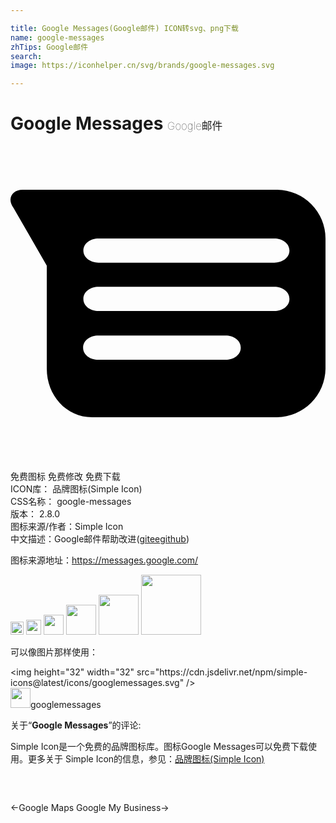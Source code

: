 ```yaml
---

title: Google Messages(Google邮件) ICON转svg、png下载
name: google-messages
zhTips: Google邮件
search: 
image: https://iconhelper.cn/svg/brands/google-messages.svg

---
```


# Google Messages  <small style="font-size: 60%;font-weight: 100">Google邮件</small>

<div id="svg" class="svg-wrap">
<svg role="img" xmlns="http://www.w3.org/2000/svg" viewBox="0 0 24 24"><title>Google Messages icon</title><path d="M.92 3.332c-.776 0-1.216.67-.692 1.383l2.537 4.403v7.86c0 2.013 1.467 3.69 3.459 3.69H20.31a3.75 3.75 0 003.69-3.69V7.043a3.723 3.723 0 00-3.668-3.71zm5.786 3.71H20.1c.587 0 1.153.357 1.153.923 0 .566-.566.922-1.153.922H6.706c-.587 0-1.153-.356-1.153-.922 0-.566.566-.923 1.153-.923zm0 3.69H20.1c.587 0 1.153.356 1.153.922 0 .566-.566.922-1.153.922H6.706c-.587 0-1.153-.356-1.153-.922 0-.566.566-.922 1.153-.922zm-.021 3.71h9.705c.587 0 1.153.356 1.153.922 0 .566-.566.923-1.153.923H6.685c-.587 0-1.153-.357-1.153-.923 0-.566.566-.922 1.153-.922Z"/></svg>
</div>
<detail full-name='google-messages'></detail>

<div class="detail-page">
<p>
<span><span class="badge-success badge">免费图标</span> <span class="badge-success badge">免费修改</span>  <span class="badge-success badge">免费下载</span> </span>
<br/>
<span>
ICON库：
<span class="badge-secondary badge">品牌图标(Simple Icon)</span> 
</span>
<br/>
<span>
CSS名称：
<span class="badge-secondary badge">google-messages</span> 
</span>

<br/>
<span>
版本：
<span class="badge-secondary badge">2.8.0</span> 
</span>
<br/>
<span>图标来源/作者：<span class="badge-light badge">Simple Icon</span></span> 
<br/>
<span class="zh-detail">中文描述：<span class="badge-primary badge">Google邮件</span><span class="help-link"><span>帮助改进</span>(<a href="https://gitee.com/liuwave/icon-helper/edit/master/json/brands/google-messages.json" target="_blank" rel="noopener noreferrer">gitee</a><a href="https://github.com/liuwave/icon-helper/edit/master/json/brands/google-messages.json" target="_blank" rel="noopener noreferrer">github</a></span>)</span><br/>
</p>
</div><div class="description description alert alert-light"><p>图标来源地址：<a href="https://messages.google.com/" target="_blank" rel="noopener noreferrer">https://messages.google.com/</a></p></div>
<div class="alert alert-dark">
<img height="21" width="21" src="https://cdn.jsdelivr.net/npm/simple-icons@latest/icons/googlemessages.svg" />
<img height="24" width="24" src="https://cdn.jsdelivr.net/npm/simple-icons@latest/icons/googlemessages.svg" />
<img height="32" width="32" src="https://cdn.jsdelivr.net/npm/simple-icons@latest/icons/googlemessages.svg" />
<img height="48" width="48" src="https://cdn.jsdelivr.net/npm/simple-icons@latest/icons/googlemessages.svg" />
<img height="64" width="64" src="https://cdn.jsdelivr.net/npm/simple-icons@latest/icons/googlemessages.svg" />
<img height="96" width="96" src="https://cdn.jsdelivr.net/npm/simple-icons@latest/icons/googlemessages.svg" />

</div>
<div>
  <p>可以像图片那样使用：    
  </p>
  <div class="alert alert-primary" style="font-size: 14px">
    &lt;img height="32" width="32" src="https://cdn.jsdelivr.net/npm/simple-icons@latest/icons/googlemessages.svg" /&gt;
    <copy-btn content='<img height="32" width="32" src="https://cdn.jsdelivr.net/npm/simple-icons@latest/icons/googlemessages.svg" />'></copy-btn>
  </div>
  <div class="alert alert-secondary">
    <img height="32" width="32" src="https://cdn.jsdelivr.net/npm/simple-icons@latest/icons/googlemessages.svg" />googlemessages
    <copy-btn content="googlemessages" btn-title="复制图标名称"></copy-btn>
  </div>
</div>
<div class="icon-detail__container">
<p>关于“<b>Google Messages</b>”的评论:</p>
</div>
<Vssue title="关于“Google Messages”的评论" />
<div><p>Simple Icon是一个免费的品牌图标库。图标Google Messages可以免费下载使用。更多关于  Simple Icon的信息，参见：<a target="_blank" href="https://iconhelper.cn/brands.html">品牌图标(Simple Icon)</a>
</p></div>


<div style="padding:2rem 0 " class="page-nav"><p class="inner"><span class="prev">←<router-link to="/icon/google-maps.html">Google Maps</router-link></span> <span class="next"><router-link to="/icon/google-my-business.html">Google My Business</router-link>→</span></p></div>
